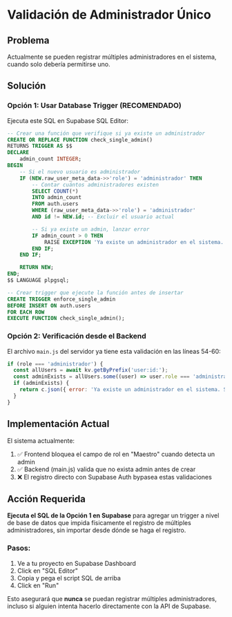 # Validación de Administrador Único

## Problema
Actualmente se pueden registrar múltiples administradores en el sistema, cuando solo debería permitirse uno.

## Solución

### Opción 1: Usar Database Trigger (RECOMENDADO)

Ejecuta este SQL en Supabase SQL Editor:

```sql
-- Crear una función que verifique si ya existe un administrador
CREATE OR REPLACE FUNCTION check_single_admin()
RETURNS TRIGGER AS $$
DECLARE
    admin_count INTEGER;
BEGIN
    -- Si el nuevo usuario es administrador
    IF (NEW.raw_user_meta_data->>'role') = 'administrador' THEN
        -- Contar cuántos administradores existen
        SELECT COUNT(*)
        INTO admin_count
        FROM auth.users
        WHERE (raw_user_meta_data->>'role') = 'administrador'
        AND id != NEW.id; -- Excluir el usuario actual

        -- Si ya existe un admin, lanzar error
        IF admin_count > 0 THEN
            RAISE EXCEPTION 'Ya existe un administrador en el sistema. Solo se permite un administrador.';
        END IF;
    END IF;

    RETURN NEW;
END;
$$ LANGUAGE plpgsql;

-- Crear trigger que ejecute la función antes de insertar
CREATE TRIGGER enforce_single_admin
BEFORE INSERT ON auth.users
FOR EACH ROW
EXECUTE FUNCTION check_single_admin();
```

### Opción 2: Verificación desde el Backend

El archivo `main.js` del servidor ya tiene esta validación en las líneas 54-60:

```javascript
if (role === 'administrador') {
  const allUsers = await kv.getByPrefix('user:id:');
  const adminExists = allUsers.some((user) => user.role === 'administrador');
  if (adminExists) {
    return c.json({ error: 'Ya existe un administrador en el sistema. Solo se permite un administrador.' }, 400);
  }
}
```

## Implementación Actual

El sistema actualmente:
1. ✅ Frontend bloquea el campo de rol en "Maestro" cuando detecta un admin
2. ✅ Backend (main.js) valida que no exista admin antes de crear
3. ❌ El registro directo con Supabase Auth bypasea estas validaciones

## Acción Requerida

**Ejecuta el SQL de la Opción 1 en Supabase** para agregar un trigger a nivel de base de datos que impida físicamente el registro de múltiples administradores, sin importar desde dónde se haga el registro.

### Pasos:
1. Ve a tu proyecto en Supabase Dashboard
2. Click en "SQL Editor"
3. Copia y pega el script SQL de arriba
4. Click en "Run"

Esto asegurará que **nunca** se puedan registrar múltiples administradores, incluso si alguien intenta hacerlo directamente con la API de Supabase.
